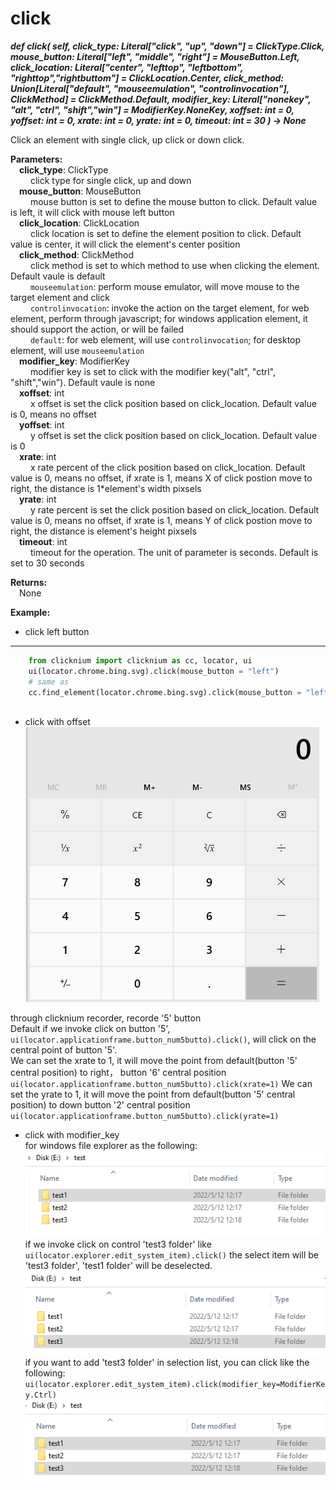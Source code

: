 # click <!-- {docsify-ignore-all} -->
***def click(
        self,
        click_type: Literal["click", "up", "down"] = ClickType.Click,
        mouse_button: Literal["left", "middle", "right"] = MouseButton.Left,
        click_location: Literal["center", "lefttop", "leftbottom", "righttop","rightbuttom"] = ClickLocation.Center,
        click_method: Union[Literal["default", "mouseemulation", "controlinvocation"], ClickMethod] = ClickMethod.Default,
        modifier_key: Literal["nonekey", "alt", "ctrl", "shift","win"]  = ModifierKey.NoneKey,
        xoffset: int = 0,
        yoffset: int = 0,
        xrate: int = 0,
        yrate: int = 0,
        timeout: int = 30
    ) -> None***  

Click an element with single click, up click or down click.  

**Parameters:**  
    &emsp;**click_type**: ClickType   
        &emsp;&emsp; click type for single click, up and down  
    &emsp;**mouse_button**: MouseButton  
        &emsp;&emsp; mouse button is set to define the mouse button to click. Default value is left, it will click with mouse left button  
    &emsp;**click_location**: ClickLocation  
        &emsp;&emsp; click location is set to define the element position to click. Default value is center, it will click the element's center position  
    &emsp;**click_method**: ClickMethod  
        &emsp;&emsp; click method is set to which method to use when clicking the element. Default vaule is default  
        &emsp;&emsp; `mouseemulation`: perform mouse emulator, will move mouse to the target element and click  
        &emsp;&emsp; `controlinvocation`: invoke the action on the target element, for web element, perform through javascript; for windows application element, it should support the action, or will be failed  
        &emsp;&emsp; `default`: for web element, will use `controlinvocation`; for desktop element, will use `mouseemulation`  
    &emsp;**modifier_key**: ModifierKey  
        &emsp;&emsp; modifier key is set to click with the modifier key("alt", "ctrl", "shift","win"). Default vaule is none    
    &emsp;**xoffset**: int   
        &emsp;&emsp; x offset is set the click position based on click_location. Default value is 0, means no offset  
    &emsp;**yoffset**: int  
        &emsp;&emsp; y offset is set the click position based on click_location. Default value is 0  
    &emsp;**xrate**: int  
        &emsp;&emsp; x rate percent of the click position based on click_location. Default value is 0, means no offset, if xrate is 1, means X of click postion move to right, the distance is 1*element's width pixsels  
    &emsp;**yrate**: int  
        &emsp;&emsp; y rate percent is set the click position based on click_location. Default value is 0, means no offset, if xrate is 1, means Y of click postion move to right, the distance is element's height pixsels   
    &emsp;**timeout**: int  
        &emsp;&emsp; timeout for the operation. The unit of parameter is seconds. Default is set to 30 seconds  

**Returns:**  
    &emsp;None

**Example:**

- click left button
***
```python
    from clicknium import clicknium as cc, locator, ui
    ui(locator.chrome.bing.svg).click(mouse_button = "left")
    # same as
    cc.find_element(locator.chrome.bing.svg).click(mouse_button = "left")
    
```

- click with offset  
![sample1](../../../img/click_sample1.png)

through clicknium recorder, recorde '5' button  
Default if we invoke click on button '5', `ui(locator.applicationframe.button_num5butto).click()`, will click on the central point of button '5'.  
We can set the xrate to 1, it will move the point from default(button '5' central position) to right， button '6' central position
`ui(locator.applicationframe.button_num5butto).click(xrate=1)`
We can set the yrate to 1, it will move the point from default(button '5' central position) to down button '2' central position
`ui(locator.applicationframe.button_num5butto).click(yrate=1)`  

- click with modifier_key  
for windows file explorer as the following:  
![sample2-1](../../../img/click_sample21.png)  
if we invoke click on control 'test3 folder' like  
`ui(locator.explorer.edit_system_item).click()`
the select item will be 'test3 folder', 'test1 folder' will be deselected.  
![sample2-2](../../../img/click_sample22.png)  
if you want to add 'test3 folder' in selection list, you can click like the following:
`ui(locator.explorer.edit_system_item).click(modifier_key=ModifierKey.Ctrl)`
![sample2-3](../../../img/click_sample23.png) 